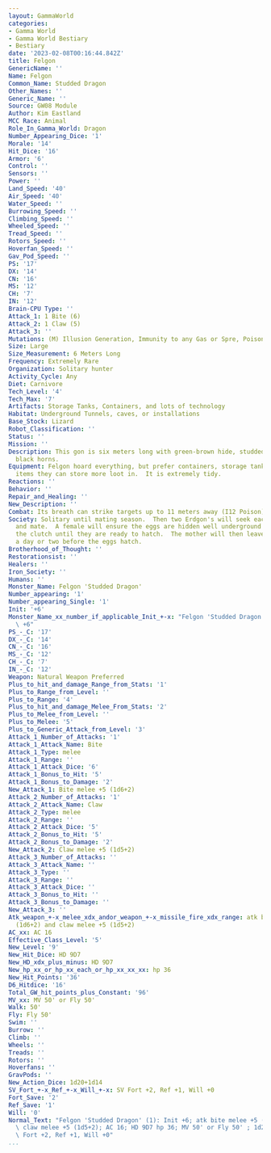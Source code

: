 ```yaml
---
layout: GammaWorld
categories:
- Gamma World
- Gamma World Bestiary
- Bestiary
date: '2023-02-08T00:16:44.842Z'
title: Felgon
GenericName: ''
Name: Felgon
Common_Name: Studded Dragon
Other_Names: ''
Generic_Name: ''
Source: GW08 Module
Author: Kim Eastland
MCC Race: Animal
Role_In_Gamma_World: Dragon
Number_Appearing_Dice: '1'
Morale: '14'
Hit_Dice: '16'
Armor: '6'
Control: ''
Sensors: ''
Power: ''
Land_Speed: '40'
Air_Speed: '40'
Water_Speed: ''
Burrowing_Speed: ''
Climbing_Speed: ''
Wheeled_Speed: ''
Tread_Speed: ''
Rotors_Speed: ''
Hoverfan_Speed: ''
Gav_Pod_Speed: ''
PS: '17'
DX: '14'
CN: '16'
MS: '12'
CH: '7'
IN: '12'
Brain-CPU Type: ''
Attack_1: 1 Bite (6)
Attack_2: 1 Claw (5)
Attack_3: ''
Mutations: (M) Illusion Generation, Immunity to any Gas or Spre, Poison Gas Breath.
Size: Large
Size_Measurement: 6 Meters Long
Frequency: Extremely Rare
Organization: Solitary hunter
Activity_Cycle: Any
Diet: Carnivore
Tech_Level: '4'
Tech_Max: '7'
Artifacts: Storage Tanks, Containers, and lots of technology
Habitat: Underground Tunnels, caves, or installations
Base_Stock: Lizard
Robot_Classification: ''
Status: ''
Mission: ''
Description: This gon is six meters long with green-brown hide, studded with small,
  black horns.
Equipment: Felgon hoard everything, but prefer containers, storage tanks, and other
  items they can store more loot in.  It is extremely tidy.
Reactions: ''
Behavior: ''
Repair_and_Healing: ''
New_Description: ''
Combat: Its breath can strike targets up to 11 meters away (I12 Poison).
Society: Solitary until mating season.  Then two Erdgon's will seek each other out
  and mate.  A female will ensure the eggs are hidden well underground and protect
  the clutch until they are ready to hatch.  The mother will then leave the clutch
  a day or two before the eggs hatch.
Brotherhood_of_Thought: ''
Restorationsist: ''
Healers: ''
Iron_Society: ''
Humans: ''
Monster_Name: Felgon 'Studded Dragon'
Number_appearing: '1'
Number_appearing_Single: '1'
Init: '+6'
Monster_Name_xx_number_if_applicable_Init_+-x: "Felgon 'Studded Dragon' (1): Init\
  \ +6"
PS_-_C: '17'
DX_-_C: '14'
CN_-_C: '16'
MS_-_C: '12'
CH_-_C: '7'
IN_-_C: '12'
Weapon: Natural Weapon Preferred
Plus_to_hit_and_damage_Range_from_Stats: '1'
Plus_to_Range_from_Level: ''
Plus_to_Range: '4'
Plus_to_hit_and_damage_Melee_From_Stats: '2'
Plus_to_Melee_from_Level: ''
Plus_to_Melee: '5'
Plus_to_Generic_Attack_from_Level: '3'
Attack_1_Number_of_Attacks: '1'
Attack_1_Attack_Name: Bite
Attack_1_Type: melee
Attack_1_Range: ''
Attack_1_Attack_Dice: '6'
Attack_1_Bonus_to_Hit: '5'
Attack_1_Bonus_to_Damage: '2'
New_Attack_1: Bite melee +5 (1d6+2)
Attack_2_Number_of_Attacks: '1'
Attack_2_Attack_Name: Claw
Attack_2_Type: melee
Attack_2_Range: ''
Attack_2_Attack_Dice: '5'
Attack_2_Bonus_to_Hit: '5'
Attack_2_Bonus_to_Damage: '2'
New_Attack_2: Claw melee +5 (1d5+2)
Attack_3_Number_of_Attacks: ''
Attack_3_Attack_Name: ''
Attack_3_Type: ''
Attack_3_Range: ''
Attack_3_Attack_Dice: ''
Attack_3_Bonus_to_Hit: ''
Attack_3_Bonus_to_Damage: ''
New_Attack_3: ''
Atk_weapon_+-x_melee_xdx_andor_weapon_+-x_missile_fire_xdx_range: atk bite melee +5
  (1d6+2) and claw melee +5 (1d5+2)
AC_xx: AC 16
Effective_Class_Level: '5'
New_Level: '9'
New_Hit_Dice: HD 9D7
New_HD_xdx_plus_minus: HD 9D7
New_hp_xx_or_hp_xx_each_or_hp_xx_xx_xx: hp 36
New_Hit_Points: '36'
D6_Hitdice: '16'
Total_GW_hit_points_plus_Constant: '96'
MV_xx: MV 50' or Fly 50'
Walk: 50'
Fly: Fly 50'
Swim: ''
Burrow: ''
Climb: ''
Wheels: ''
Treads: ''
Rotors: ''
Hoverfans: ''
GravPods: ''
New_Action_Dice: 1d20+1d14
SV_Fort_+-x_Ref_+-x_Will_+-x: SV Fort +2, Ref +1, Will +0
Fort_Save: '2'
Ref_Save: '1'
Will: '0'
Normal_Text: "Felgon 'Studded Dragon' (1): Init +6; atk bite melee +5 (1d6+2) and\
  \ claw melee +5 (1d5+2); AC 16; HD 9D7 hp 36; MV 50' or Fly 50' ; 1d20+1d14; SV\
  \ Fort +2, Ref +1, Will +0"
...
```

